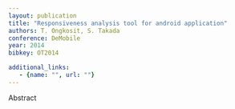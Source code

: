 ```yaml
---
layout: publication
title: "Responsiveness analysis tool for android application"
authors: T. Ongkosit, S. Takada
conference: DeMobile
year: 2014
bibkey: OT2014

additional_links:
   - {name: "", url: ""}
---
```

Abstract
